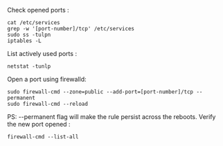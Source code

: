 Check opened ports :

```
cat /etc/services
grep -w '[port-number]/tcp' /etc/services
sudo ss -tulpn
iptables -L
```

List actively used ports :

```
netstat -tunlp
```

Open a port using firewalld:

```
sudo firewall-cmd --zone=public --add-port=[port-number]/tcp --permanent
sudo firewall-cmd --reload
```

PS: --permanent flag will make the rule persist across the reboots.
Verify the new port opened :

```
firewall-cmd --list-all
```